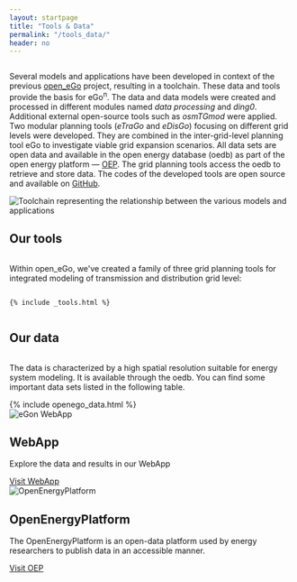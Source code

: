 ```yaml
---
layout: startpage
title: "Tools & Data"
permalink: "/tools_data/"
header: no
---
```



<div class="page__wrap tools-data">

  <section class="tools-data__header row row__wrap">
    <div class="columns">
      <p class="tools-data__subheading">
        Several models and applications have been developed in context of the previous <a href="https://openegoproject.wordpress.com">open_eGo</a> project, resulting in a toolchain. These data and tools provide the basis for eGo<sup>n</sup>. The data and data models were created and processed in different modules named <i>data processing</i> and <i>ding0</i>. Additional external open-source tools such as <i>osmTGmod</i> were applied. Two modular planning tools (<i>eTraGo</i> and <i>eDisGo</i>) focusing on different grid levels were developed. They are combined in the inter-grid-level planning tool eGo to investigate viable grid expansion scenarios. All data sets are open data and available in the open energy database (oedb) as part of the open energy platform &mdash; <a href="https://openenergy-platform.org/">OEP</a>. The grid planning tools access the oedb to retrieve and store data. The codes of the developed tools are open source and available on <a href="https://github.com/openego">GitHub</a>. 
      </p>
    </div>
    <div class="columns tools-data__img">
      <picture>
        <source srcset="../images/Toolchain_web_desktop.svg" media="(min-width: 641px)">
        <img srcset="../images/Toolchain_web_mobile.svg" alt="Toolchain representing the relationship between the various models and applications">
      </picture>
    </div>
  </section>

  <section class="tools-data__tools row row__wrap">
    <div class="columns tools-data__tools-heading">
      <h2>Our tools</h2>
    </div>
    <div class="columns tools-data__tools-text">
      <p>
      Within open_eGo, we've created a family of three grid planning tools for integrated modeling of transmission and distribution grid level:
    </p>
    </div>

    {% include _tools.html %}

  </section>


  <section class="tools-data__table row row__wrap">
    <div class="columns tools-data__table-heading">
      <h2>Our data</h2>
    </div>
    <div class="columns tools-data__table-text">
      <p>
        The data is characterized by a high spatial resolution suitable for energy system modeling. It is available through the oedb. You can find some important data sets listed in the following table.
      </p>
    </div>
    <div class="columns tools-data__table-content">
      {% include openego_data.html %}
    </div>
  </section>

  <section class="tools-data__oep row row__wrap">
    <div class="columns medium-3 tools-data__oep-logo">
      <img src="{{ site.url }}{{ site.baseurl }}/images/webapp.png" alt="eGon WebApp">
    </div>
    <div class="columns medium-9 tools-data__oep-right">
      <div class="row">
        <h2 class="tools-data__oep-heading">WebApp</h2>
        <p class="tools-data__oep-text">
          Explore the data and results in our WebApp
        </p>
        <div class="tools-data__oep-btn">
          <a href="https://egon.rl-institut.de" class="button">Visit WebApp</a>
      </div>
      </div>
    </div>
  </section>

  <section class="tools-data__oep row row__wrap">
    <div class="columns medium-3 tools-data__oep-logo">
      <img src="{{ site.url }}{{ site.baseurl }}/images/OEP_logo.svg" alt="OpenEnergyPlatform">
    </div>
    <div class="columns medium-9 tools-data__oep-right">
      <div class="row">
        <h2 class="tools-data__oep-heading">Open&shy;Energy&shy;Platform</h2>
        <p class="tools-data__oep-text">
          The OpenEnergyPlatform is an open-data platform used by energy researchers to publish data in an accessible manner.
        </p>
        <div class="tools-data__oep-btn">
          <a href="https://openenergy-platform.org/" class="button">Visit OEP</a>
      </div>
      </div>
    </div>
  </section>

</div>






